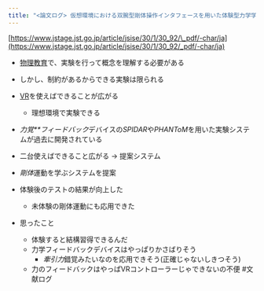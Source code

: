 ```yaml
---
title: "<論文ログ> 仮想環境における双腕型剛体操作インタフェースを用いた体験型力学学習支援システムの開発"
---
```


[https://www.jstage.jst.go.jp/article/jsise/30/1/30_92/\_pdf/-char/ja](https://www.jstage.jst.go.jp/article/jsise/30/1/30_92/_pdf/-char/ja)

* [物理](%E7%89%A9%E7%90%86.md)[教育](%E6%95%99%E8%82%B2.md)で、実験を行って概念を理解する必要がある

* しかし、制約があるからできる実験は限られる

* [VR](VR.md)を使えばできることが広がる
  
  * 理想環境で実験できる
* *力覚**フィードバック*デバイスの*SPIDAR*や*PHANToM*を用いた実験システムが過去に開発されている

* 二台使えばできること広がる -> 提案システム

* *剛体*運動を学ぶシステムを提案

* 体験後のテストの結果が向上した
  
  * 未体験の剛体運動にも応用できた
* 思ったこと
  
  * 体験すると結構習得できるんだ
  * 力学フィードバックデバイスはやっぱりかさばりそう
    * *牽引力*錯覚みたいなのを応用できそう(正確じゃないしきつそう)
  * 力のフィードバックはやっぱVRコントローラーじゃできないの不便
    \#文献ログ
